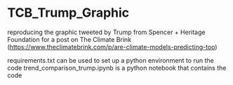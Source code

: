 # TCB_Trump_Graphic
reproducing the graphic tweeted by Trump from Spencer + Heritage Foundation 
for a post on The Climate Brink 
(https://www.theclimatebrink.com/p/are-climate-models-predicting-too)

requirements.txt can be used to set up a python environment to run the code
trend_comparison_trump.ipynb is a python notebook that contains the code
